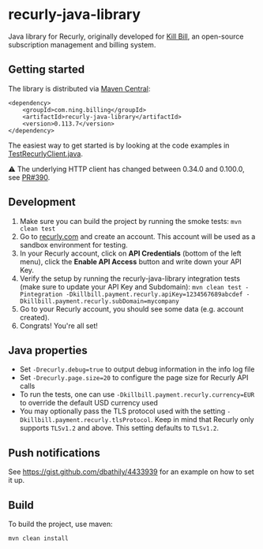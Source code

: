 recurly-java-library
====================

Java library for Recurly, originally developed for [Kill Bill](http://killbill.io), an open-source subscription management and billing system.

Getting started
---------------

The library is distributed via [Maven Central](http://search.maven.org/#search%7Cga%7C1%7Cg%3A%22com.ning.billing%22%20AND%20a%3A%22recurly-java-library%22):

```
<dependency>
    <groupId>com.ning.billing</groupId>
    <artifactId>recurly-java-library</artifactId>
    <version>0.113.7</version>
</dependency>
```

The easiest way to get started is by looking at the code examples in [TestRecurlyClient.java](https://github.com/killbilling/recurly-java-library/blob/master/src/test/java/com/ning/billing/recurly/TestRecurlyClient.java).

:warning: The underlying HTTP client has changed between 0.34.0 and 0.100.0, see [PR#390](https://github.com/killbilling/recurly-java-library/pull/390).

Development
-----------

1. Make sure you can build the project by running the smoke tests: `mvn clean test`
2. Go to [recurly.com](http://recurly.com/) and create an account. This account will be used as a sandbox environment for testing.
3. In your Recurly account, click on **API Credentials** (bottom of the left menu), click the **Enable API Access** button and write down your API Key.
4. Verify the setup by running the recurly-java-library integration tests (make sure to update your API Key and Subdomain): `mvn clean test -Pintegration -Dkillbill.payment.recurly.apiKey=1234567689abcdef -Dkillbill.payment.recurly.subDomain=mycompany`
5. Go to your Recurly account, you should see some data (e.g. account created).
6. Congrats! You're all set!

Java properties
---------------

* Set `-Drecurly.debug=true` to output debug information in the info log file
* Set `-Drecurly.page.size=20` to configure the page size for Recurly API calls
* To run the tests, one can use `-Dkillbill.payment.recurly.currency=EUR` to override the default USD currency used
* You may optionally pass the TLS protocol used with the setting `-Dkillbill.payment.recurly.tlsProtocol`. Keep in mind that Recurly only supports `TLSv1.2` and above. This setting defaults to `TLSv1.2`.

Push notifications
------------------

See https://gist.github.com/dbathily/4433939 for an example on how to set it up.

Build
-----

To build the project, use maven:

    mvn clean install
